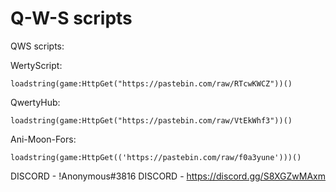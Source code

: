 # Q-W-S scripts

QWS scripts:

WertyScript:

    loadstring(game:HttpGet("https://pastebin.com/raw/RTcwKWCZ"))()
    
QwertyHub:

    loadstring(game:HttpGet("https://pastebin.com/raw/VtEkWhf3"))()
    
Ani-Moon-Fors:

    loadstring(game:HttpGet(('https://pastebin.com/raw/f0a3yune')))()

DISCORD - !Anonymous#3816
DISCORD - https://discord.gg/S8XGZwMAxm
